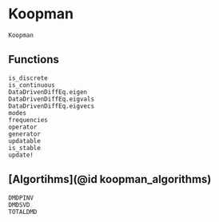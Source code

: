 # Koopman

```@docs
Koopman
```

## Functions
```@docs
is_discrete
is_continuous
DataDrivenDiffEq.eigen
DataDrivenDiffEq.eigvals
DataDrivenDiffEq.eigvecs
modes
frequencies
operator
generator
updatable
is_stable
update!
```

## [Algortihms](@id koopman_algorithms)
```@docs
DMDPINV
DMDSVD
TOTALDMD
```
